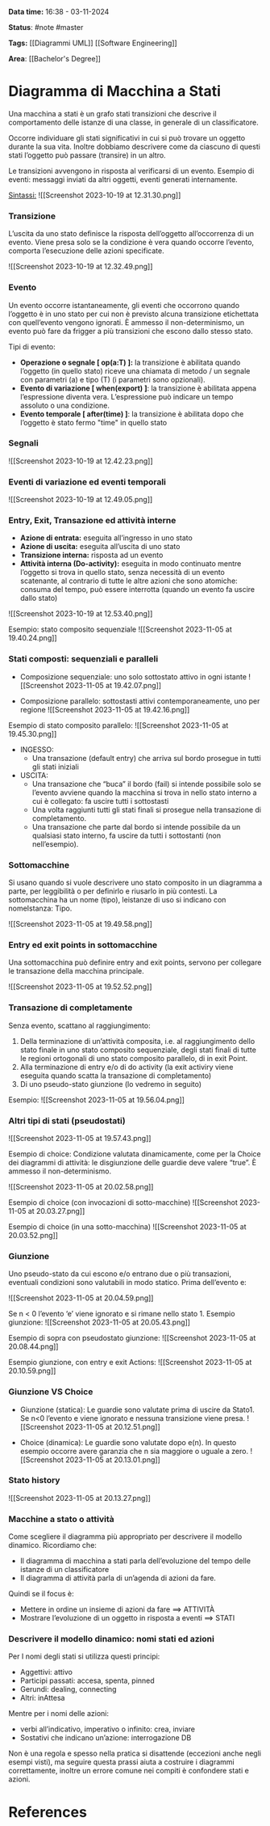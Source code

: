 **Data time:** 16:38 - 03-11-2024

**Status**: #note #master  

**Tags:** [[Diagrammi UML]] [[Software Engineering]]

**Area**: [[Bachelor's Degree]]
# Diagramma di Macchina a Stati

Una macchina a stati è un grafo stati transizioni che descrive il comportamento delle istanze di una classe, in generale di un classificatore. 

Occorre individuare gli stati significativi in cui si può trovare un oggetto durante la sua vita.
Inoltre dobbiamo descrivere come da ciascuno di questi stati l’oggetto può passare (transire) in un altro.

Le transizioni avvengono in risposta al verificarsi di un evento. Esempio di eventi: messaggi inviati da altri oggetti, eventi generati internamente.

<u>Sintassi:</u>
![[Screenshot 2023-10-19 at 12.31.30.png]]
### Transizione
L’uscita da uno stato definisce la risposta dell’oggetto all’occorrenza di un evento. Viene presa solo se la condizione è vera quando occorre l’evento, comporta l’esecuzione delle azioni specificate.

![[Screenshot 2023-10-19 at 12.32.49.png]]
### Evento
Un evento occorre istantaneamente, gli eventi che occorrono quando l’oggetto è in uno stato per cui non è previsto alcuna transizione etichettata con quell’evento vengono ignorati. È ammesso il non-determinismo, un evento può fare da frigger a più transizioni che escono dallo stesso stato. 

Tipi di evento:
- **Operazione o segnale \[ op(a:T) \]:** la transizione è abilitata quando l’oggetto (in quello stato) riceve una chiamata di metodo / un segnale con parametri (a) e tipo (T) (i parametri sono opzionali).
- **Evento di variazione \[ when(export) \]**: la transizione è abilitata appena l’espressione diventa vera. L’espressione può indicare un tempo assoluto o una condizione.
- **Evento temporale \[ after(time) \]**: la transizione è abilitata dopo che l’oggetto è stato fermo "time" in quello stato
### Segnali
![[Screenshot 2023-10-19 at 12.42.23.png]]
### Eventi di variazione ed eventi temporali
![[Screenshot 2023-10-19 at 12.49.05.png]]
### Entry, Exit, Transazione ed attività interne
- **Azione di entrata:** eseguita all’ingresso in uno stato
- **Azione di uscita:** eseguita all’uscita di uno stato
- **Transizione interna:** risposta ad un evento
- **Attività interna (Do-activity):** eseguita in modo continuato mentre l’oggetto si trova in quello stato, senza necessità di un evento scatenante, al contrario di tutte le altre azioni che sono atomiche: consuma del tempo, può essere interrotta (quando un evento fa uscire dallo stato)

![[Screenshot 2023-10-19 at 12.53.40.png]]

Esempio: stato composito sequenziale
![[Screenshot 2023-11-05 at 19.40.24.png]]

### Stati composti: sequenziali e paralleli
- Composizione sequenziale: uno solo sottostato attivo in ogni istante
![[Screenshot 2023-11-05 at 19.42.07.png]]

- Composizione parallelo: sottostasti attivi contemporaneamente, uno per regione
![[Screenshot 2023-11-05 at 19.42.16.png]]

Esempio di stato composito parallelo:
![[Screenshot 2023-11-05 at 19.45.30.png]]

- INGESSO:
	- Una transazione (default entry) che arriva sul bordo prosegue in tutti gli stati iniziali
- USCITA:
	- Una transazione che “buca” il bordo (fail) si intende possibile solo se l’evento avviene quando la macchina si trova in nello stato interno a cui è collegato: fa uscire tutti i sottostasti
	- Una volta raggiunti tutti gli stati finali si prosegue nella transazione di completamento.
	- Una transazione che parte dal bordo si intende possibile da un qualsiasi stato interno, fa uscire da tutti i sottostanti (non nell’esempio).

### Sottomacchine
Si usano quando si vuole descrivere uno stato composito in un diagramma a parte, per leggibilità o per definirlo e riusarlo in più contesti. La sottomacchina ha un nome (tipo), leistanze di uso si indicano con nomeIstanza: Tipo.

![[Screenshot 2023-11-05 at 19.49.58.png]]
### Entry ed exit points in sottomacchine
Una sottomacchina può definire entry and exit points, servono per collegare le transazione della macchina principale.

![[Screenshot 2023-11-05 at 19.52.52.png]]
### Transazione di completamente
Senza evento, scattano al raggiungimento: 
1. Della terminazione di un’attività composita, i.e. al raggiungimento dello stato finale in uno stato composito sequenziale, degli stati finali di tutte le regioni ortogonali di uno stato composito parallelo, di in exit Point.
2. Alla terminazione di entry e/o di do activity (la exit activiry viene eseguita quando scatta la transazione di completamento)
3. Di uno pseudo-stato giunzione (lo vedremo in seguito)

Esempio:
![[Screenshot 2023-11-05 at 19.56.04.png]]
### Altri tipi di stati (pseudostati)
![[Screenshot 2023-11-05 at 19.57.43.png]]

Esempio di choice:
Condizione valutata dinamicamente, come per la Choice dei diagrammi di attività: le disgiunzione delle guardie deve valere “true”. È ammesso il non-determinismo.

![[Screenshot 2023-11-05 at 20.02.58.png]]

Esempio di choice (con invocazioni di sotto-macchine)
![[Screenshot 2023-11-05 at 20.03.27.png]]

Esempio di choice (in una sotto-macchina)
![[Screenshot 2023-11-05 at 20.03.52.png]]
### Giunzione
Uno pseudo-stato da cui escono e/o entrano due o più transazioni, eventuali condizioni sono valutabili in modo statico. Prima dell’evento e:

![[Screenshot 2023-11-05 at 20.04.59.png]]

Se n \< 0 l’evento ‘e’ viene ignorato e si rimane nello stato 1.
Esempio giunzione:
![[Screenshot 2023-11-05 at 20.05.43.png]]

Esempio di sopra con pseudostato giunzione:
![[Screenshot 2023-11-05 at 20.08.44.png]]

Esempio giunzione, con entry e exit Actions:
![[Screenshot 2023-11-05 at 20.10.59.png]]

### Giunzione VS Choice
- Giunzione (statica): Le guardie sono valutate prima di uscire da Stato1. Se n<0 l’evento e viene ignorato e nessuna transizione viene presa.
![[Screenshot 2023-11-05 at 20.12.51.png]]

- Choice (dinamica): Le guardie sono valutate dopo e(n). In questo esempio occorre avere garanzia che n sia maggiore o uguale a zero.
![[Screenshot 2023-11-05 at 20.13.01.png]]
### Stato history
![[Screenshot 2023-11-05 at 20.13.27.png]]

### Macchine a stato o attività
Come scegliere il diagramma più appropriato per descrivere il modello dinamico. Ricordiamo che:
- Il diagramma di macchina a stati parla dell’evoluzione del tempo delle istanze di un classificatore
- Il diagramma di attività parla di un’agenda di azioni da fare.

Quindi se il focus è:
- Mettere in ordine un insieme di azioni da fare ==> ATTIVITÀ
- Mostrare l’evoluzione di un oggetto in risposta a eventi ==> STATI
### Descrivere il modello dinamico: nomi stati ed azioni
Per I nomi degli stati si utilizza questi principi:
- Aggettivi: attivo
- Participi passati: accesa, spenta, pinned
- Gerundi: dealing, connecting
- Altri: inAttesa

Mentre per i nomi delle azioni: 
- verbi all’indicativo, imperativo o infinito: crea, inviare
- Sostativi che indicano un’azione: interrogazione DB

Non è una regola e spesso nella pratica si disattende (eccezioni anche negli esempi visti), ma seguire questa prassi aiuta a costruire i diagrammi correttamente, inoltre un errore comune nei compiti è confondere stati e azioni.
# References